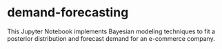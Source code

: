 # demand-forecasting
This Jupyter Notebook implements Bayesian modeling techniques to fit a posterior distribution and forecast demand for an e-commerce company.
